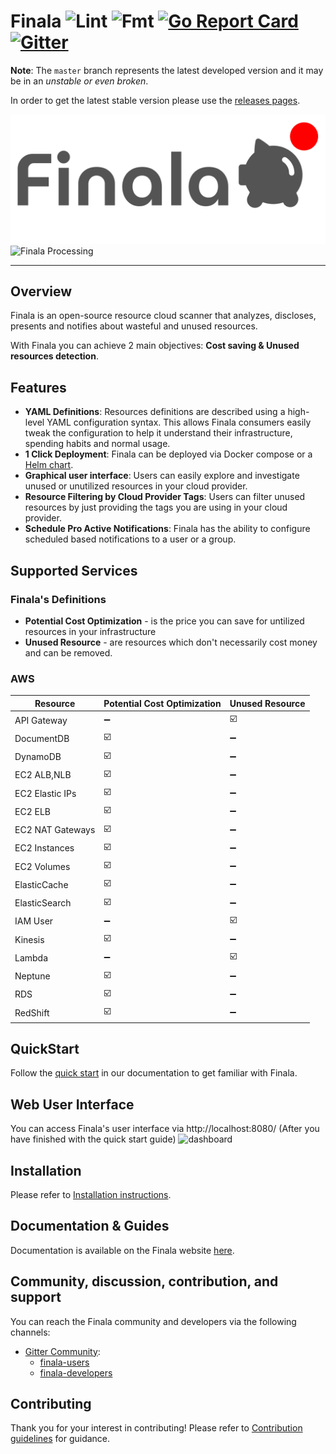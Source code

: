 # Finala ![Lint](https://github.com/similarweb/finala/workflows/Lint/badge.svg) ![Fmt](https://github.com/similarweb/finala/workflows/Fmt/badge.svg) [![Go Report Card](https://goreportcard.com/badge/github.com/similarweb/finala)](https://goreportcard.com/report/github.com/similarweb/finala) [![Gitter](https://badges.gitter.im/similarweb-finala/community.svg)](https://gitter.im/similarweb-finala/community?utm_source=badge&utm_medium=badge&utm_campaign=pr-badge)

**Note**: The `master` branch represents the latest developed version and it may be in an *unstable or even broken*.

In order to get the latest stable version please use the [releases pages](https://github.com/similarweb/finala/releases).

![alt Logo](https://raw.githubusercontent.com/similarweb/finala/master/docs/images/main-logo.png)
![Finala Processing](https://raw.githubusercontent.com/similarweb/finala/master/docs/images/finala.png)

----

## Overview

Finala is an open-source resource cloud scanner that analyzes, discloses, presents and notifies about wasteful and unused resources.

With Finala you can achieve 2 main objectives: **Cost saving & Unused resources detection**.

## Features

* **YAML Definitions**: Resources definitions are described using a high-level YAML configuration syntax. This allows Finala consumers easily tweak the configuration to help it understand their infrastructure, spending habits and normal usage.
* **1 Click Deployment**: Finala can be deployed via Docker compose or a [Helm chart](https://github.com/similarweb/finala-helm).
* **Graphical user interface**: Users can easily explore and investigate unused or unutilized resources in your cloud provider.
* **Resource Filtering by Cloud Provider Tags**: Users can filter unused resources by just providing the tags you are using in your cloud provider.
* **Schedule Pro Active Notifications**: Finala has the ability to configure scheduled based notifications to a user or a group.

## Supported Services

### Finala's Definitions

* **Potential Cost Optimization** - is the price you can save for untilized resources in your infrastructure
* **Unused Resource** - are resources which don't necessarily cost money and can be removed.

### AWS

Resource            | Potential Cost Optimization| Unused Resource         |
--------------------| ---------------------------|-------------------------|
API Gateway         | :heavy_minus_sign:         | :ballot_box_with_check:
DocumentDB          | :ballot_box_with_check:    | :heavy_minus_sign:
DynamoDB            | :ballot_box_with_check:    | :heavy_minus_sign:
EC2 ALB,NLB         | :ballot_box_with_check:    | :heavy_minus_sign:
EC2 Elastic IPs     | :ballot_box_with_check:    | :heavy_minus_sign:
EC2 ELB             | :ballot_box_with_check:    | :heavy_minus_sign:
EC2 NAT Gateways    | :ballot_box_with_check:    | :heavy_minus_sign:
EC2 Instances       | :ballot_box_with_check:    | :heavy_minus_sign:
EC2 Volumes         | :ballot_box_with_check:    | :heavy_minus_sign:
ElasticCache        | :ballot_box_with_check:    | :heavy_minus_sign:
ElasticSearch       | :ballot_box_with_check:    | :heavy_minus_sign:
IAM User            | :heavy_minus_sign:         | :ballot_box_with_check:
Kinesis             | :ballot_box_with_check:    | :heavy_minus_sign:
Lambda              | :heavy_minus_sign:         | :ballot_box_with_check:
Neptune             | :ballot_box_with_check:    | :heavy_minus_sign:
RDS                 | :ballot_box_with_check:    | :heavy_minus_sign:
RedShift            | :ballot_box_with_check:    | :heavy_minus_sign:

## QuickStart

Follow the [quick start](https://finala.io/docs/getting-started/quick-start) in our documentation to get familiar with Finala.


## Web User Interface

You can access Finala's user interface via http://localhost:8080/  (After you have finished with the quick start guide)
![dashboard](https://raw.githubusercontent.com/similarweb/finala/master/docs/images/main-dashboard.png)

## Installation

Please refer to [Installation instructions](https://finala.io/docs/installation/getting-started).

## Documentation & Guides

Documentation is available on the Finala website [here](https://finala.io/).

## Community, discussion, contribution, and support

You can reach the Finala community and developers via the following channels:

* [Gitter Community](https://gitter.im/similarweb-finala/community):
  * [finala-users](https://gitter.im/similarweb-finala/users)
  * [finala-developers](https://gitter.im/similarweb-finala/developers)

## Contributing

Thank you for your interest in contributing! Please refer to [Contribution guidelines](https://finala.io/docs/contributing/submitting-pr) for guidance.
